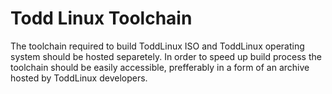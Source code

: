 # Todd Linux Toolchain
The toolchain required to build ToddLinux ISO and ToddLinux operating system should be hosted separetely. In order to speed up build process the toolchain should be easily accessible, prefferably in a form of an archive hosted by ToddLinux developers.

